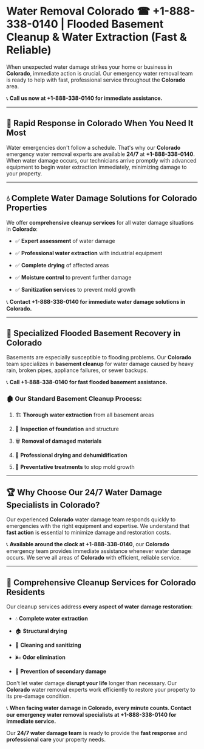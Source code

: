 # Water Removal Colorado ☎ +1-888-338-0140 | Flooded Basement Cleanup & Water Extraction (Fast & Reliable)

When unexpected water damage strikes your home or business in **Colorado**, immediate action is crucial. Our emergency water removal team is ready to help with fast, professional service throughout the **Colorado** area. 

📞 **Call us now at +1-888-338-0140 for immediate assistance.**
---
## 🚀 Rapid Response in Colorado When You Need It Most
Water emergencies don't follow a schedule. That's why our **Colorado** emergency water removal experts are available **24/7** at **+1-888-338-0140**. When water damage occurs, our technicians arrive promptly with advanced equipment to begin water extraction immediately, minimizing damage to your property.
---
## 💧 Complete Water Damage Solutions for Colorado Properties
We offer **comprehensive cleanup services** for all water damage situations in **Colorado**:
- ✅ **Expert assessment** of water damage  
- ✅ **Professional water extraction** with industrial equipment  
- ✅ **Complete drying** of affected areas  
- ✅ **Moisture control** to prevent further damage  
- ✅ **Sanitization services** to prevent mold growth  
📞 **Contact +1-888-338-0140 for immediate water damage solutions in Colorado.**
---
## 🌊 Specialized Flooded Basement Recovery in Colorado
Basements are especially susceptible to flooding problems. Our **Colorado** team specializes in **basement cleanup** for water damage caused by heavy rain, broken pipes, appliance failures, or sewer backups. 
📞 **Call +1-888-338-0140 for fast flooded basement assistance.**
### 🏚️ Our Standard Basement Cleanup Process:
1. 🏗️ **Thorough water extraction** from all basement areas  
2. 🔎 **Inspection of foundation** and structure  
3. 🗑️ **Removal of damaged materials**  
4. 💨 **Professional drying and dehumidification**  
5. 🚫 **Preventative treatments** to stop mold growth  
---
## 🏆 Why Choose Our 24/7 Water Damage Specialists in Colorado?
Our experienced **Colorado** water damage team responds quickly to emergencies with the right equipment and expertise. We understand that **fast action** is essential to minimize damage and restoration costs.
📞 **Available around the clock at +1-888-338-0140**, our **Colorado** emergency team provides immediate assistance whenever water damage occurs. We serve all areas of **Colorado** with efficient, reliable service.
---
## 🧹 Comprehensive Cleanup Services for Colorado Residents
Our cleanup services address **every aspect of water damage restoration**:
- 💧 **Complete water extraction**  
- 🏠 **Structural drying**  
- 🧼 **Cleaning and sanitizing**  
- 🌬️ **Odor elimination**  
- 🚫 **Prevention of secondary damage**  
Don't let water damage **disrupt your life** longer than necessary. Our **Colorado** water removal experts work efficiently to restore your property to its pre-damage condition.
📞 **When facing water damage in Colorado, every minute counts. Contact our emergency water removal specialists at +1-888-338-0140 for immediate service.**
Our **24/7 water damage team** is ready to provide the **fast response** and **professional care** your property needs.
